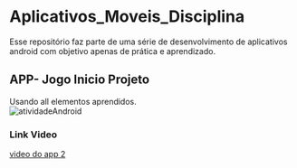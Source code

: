 # Aplicativos_Moveis_Disciplina  
Esse repositório faz parte de uma série de desenvolvimento de aplicativos android com objetivo apenas de prática e aprendizado. 

## APP- Jogo Inicio Projeto 
Usando all elementos aprendidos.  
![atividadeAndroid](https://user-images.githubusercontent.com/46426287/97055636-9a4fe080-155d-11eb-8c66-16e6ad34e18a.gif)  
### Link Video  
[video do app 2](https://drive.google.com/file/d/1Xoq7Q155zQiLC47-RxQZSvNp_TTilUIX/view?usp=sharing)

